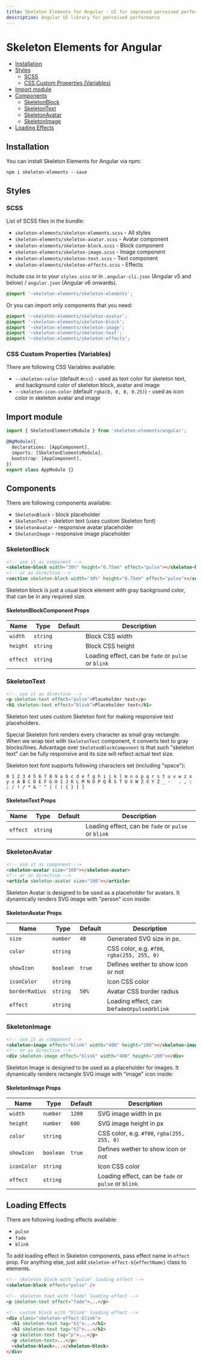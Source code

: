 ```yaml
---
title: Skeleton Elements for Angular - UI for improved perceived performance
description: Angular UI library for perceived performance
---
```


# Skeleton Elements for Angular

- [Installation](#installation)
- [Styles](#styles)
  - [SCSS](#scss)
  - [CSS Custom Properties (Variables)](#css-custom-properties-variables)
- [Import module](#import-module)
- [Components](#components)
  - [SkeletonBlock](#skeletonblock)
  - [SkeletonText](#skeletontext)
  - [SkeletonAvatar](#skeletonavatar)
  - [SkeletonImage](#skeletonimage)
- [Loading Effects](#loading-effects)

## Installation

You can install Skeleton Elements for Angular via npm:

```
npm i skeleton-elements --save
```

## Styles

### SCSS

List of SCSS files in the bundle:

- `skeleton-elements/skeleton-elements.scss` - All styles
- `skeleton-elements/skeleton-avatar.scss` - Avatar component
- `skeleton-elements/skeleton-block.scss` - Block component
- `skeleton-elements/skeleton-image.scss` - Image component
- `skeleton-elements/skeleton-text.scss` - Text component
- `skeleton-elements/skeleton-effects.scss` - Effects

Include css in to your `styles.scss` or in `.angular-cli.json` (Angular v5 and below) / `angular.json` (Angular v6 onwards).

```scss
@import '~skeleton-elements/skeleton-elements';
```

Or you can import only components that you need:

```scss
@import '~skeleton-elements/skeleton-avatar';
@import '~skeleton-elements/skeleton-block';
@import '~skeleton-elements/skeleton-image';
@import '~skeleton-elements/skeleton-text';
@import '~skeleton-elements/skeleton-effects';
```

### CSS Custom Properties (Variables)

There are following CSS Variables available:

- `--skeleton-color` (default `#ccc`) - used as text color for skeleton text, and background color of skeleton block, avatar and image
- `--skeleton-icon-color` (default `rgba(0, 0, 0, 0.25)`) - used as icon color in skeleton avatar and image

## Import module

```typescript
import { SkeletonElementsModule } from 'skeleton-elements/angular';

@NgModule({
  declarations: [AppComponent],
  imports: [SkeletonElementsModule],
  bootstrap: [AppComponent],
})
export class AppModule {}
```

## Components

There are following components available:

- `SkeletonBlock` - block placeholder
- `SkeletonText` - skeleton text (uses custom Skeleton font)
- `SkeletonAvatar` - responsive avatar placeholder
- `SkeletonImage` - responsive image placeholder

### SkeletonBlock

```html
<!-- use it as component -->
<skeleton-block width="30%" height="0.75em" effect="pulse"></skeleton-block>
<!-- or as directive -->
<section skeleton-block width="30%" height="0.75em" effect="pulse"></section>
```

Skeleton block is just a usual block element with gray background color, that can be in any required size.

#### SkeletonBlockComponent Props

| Name     | Type     | Default | Description                                         |
| -------- | -------- | ------- | --------------------------------------------------- |
| `width`  | `string` |         | Block CSS width                                     |
| `height` | `string` |         | Block CSS height                                    |
| `effect` | `string` |         | Loading effect, can be `fade` or `pulse` or `blink` |

### SkeletonText

```html
<!-- use it as directive -->
<p skeleton-text effect="pulse">Placeholder text</p>
<h1 skeleton-text effect="blink">Placeholder text</h1>
```

Skeleton text uses custom Skeleton font for making responsive text placeholders.

Special Skeleton font renders every character as small gray rectangle. When we wrap text with `SkeletonText` component, it converts text to gray blocks/lines. Advantage over `SkeletonBlockComponent` is that such "skeleton text" can be fully responsive and its size will reflect actual text size.

Skeleton text font supports following characters set (including "space"):

```
0 1 2 3 4 5 6 7 8 9 a b c d e f g h i j k l m n o p q r s t u v w z x y z A B C D E F G H I J K L M N O P Q R S T U V W Z X Y Z _ -   . , : ; / ! / * & ' " | ( ) { } [ ]
```

#### SkeletonText Props

| Name     | Type     | Default | Description                                         |
| -------- | -------- | ------- | --------------------------------------------------- |
| `effect` | `string` |         | Loading effect, can be `fade` or `pulse` or `blink` |

### SkeletonAvatar

```html
<!-- use it as component -->
<skeleton-avatar size="100"></skeleton-avatar>
<!-- or as directive -->
<article skeleton-avatar size="100"></article>
```

Skeleton Avatar is designed to be used as a placeholder for avatars. It dynamically renders SVG image with "person" icon inside:

#### SkeletonAvatar Props

| Name           | Type      | Default | Description                                    |
| -------------- | --------- | ------- | ---------------------------------------------- |
| `size`         | `number`  | `48`    | Generated SVG size in px.                      |
| `color`        | `string`  |         | CSS color, e.g. `#f00`, `rgba(255, 255, 0)`    |
| `showIcon`     | `boolean` | `true`  | Defines wether to show icon or not             |
| `iconColor`    | `string`  |         | Icon CSS color                                 |
| `borderRadius` | `string`  | `50%`   | Avatar CSS border radius                       |
| `effect`       | `string`  |         | Loading effect, can be`fade`or`pulse`or`blink` |

### SkeletonImage

```html
<!-- use it as component -->
<skeleton-image effect="blink" width="400" height="200"></skeleton-image>
<!-- or as directive -->
<div skeleton-image effect="blink" width="400" height="200"></div>
```

Skeleton Image is designed to be used as a placeholder for images. It dynamically renders rectangle SVG image with "image" icon inside:

#### SkeletonImage Props

| Name        | Type      | Default | Description                                         |
| ----------- | --------- | ------- | --------------------------------------------------- |
| `width`     | `number`  | `1200`  | SVG image width in px                               |
| `height`    | `number`  | `600`   | SVG image height in px                              |
| `color`     | `string`  |         | CSS color, e.g. `#f00`, `rgba(255, 255, 0)`         |
| `showIcon`  | `boolean` | `true`  | Defines wether to show icon or not                  |
| `iconColor` | `string`  |         | Icon CSS color                                      |
| `effect`    | `string`  |         | Loading effect, can be `fade` or `pulse` or `blink` |

## Loading Effects

There are following loading effects available:

- `pulse`
- `fade`
- `blink`

To add loading effect in Skeleton components, pass effect name in `effect` prop.
For anything else, just add `skeleton-effect-${effectName}` class to elements.

```html
<!-- skeleton block with "pulse" loading effect -->
<skeleton-block effect="pulse" />

<!-- skeleton text with "fade" loading effect -->
<p skeleton-text effect="fade">...</p>

<!-- custom block with "blink" loading effect -->
<div class="skeleton-effect-blink">
  <h1 skeleton-text tag="h1">...</h1>
  <h2 skeleton-text tag="h2">...</h2>
  <p skeleton-text tag="p">...</p>
  <p skeleton-text>...</p>
  <skeleton-block>...</skeleton-block>
</div>
```
